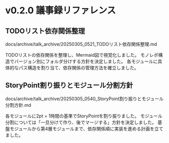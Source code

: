 # v0.2.0 議事録リファレンス

## TODOリスト依存関係整理
docs/archive/talk_archive/20250305_0521_TODOリスト依存関係整理.md

TODOリストの依存関係を整理し、Mermaid図で視覚化しました。
モノレポ構造でバージョン別にフォルダ分けする方針を決定しました。
各モジュールに具体的なパス構造を割り当て、依存関係の管理方法を確立しました。

## StoryPoint割り振りとモジュール分割方針
docs/archive/talk_archive/20250305_0540_StoryPoint割り振りとモジュール分割方針.md

各モジュールに2pt = 1時間の基準でStoryPointを割り振りました。
モジュール分割については「一旦分けて作り、後でマージする」方針を決定しました。
基盤モジュールから第4層モジュールまで、依存関係順に実装を進める計画を立てました。
